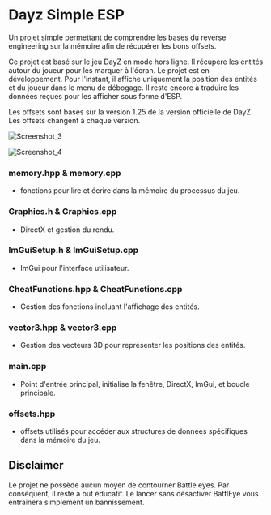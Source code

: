 # Dayz Simple ESP 

Un projet simple permettant de comprendre les bases du reverse engineering sur la mémoire afin de récupérer les bons offsets.

Ce projet est basé sur le jeu DayZ en mode hors ligne. Il récupère les entités autour du joueur pour les marquer à l'écran. Le projet est en développement. Pour l'instant, il affiche uniquement la position des entités et du joueur dans le menu de débogage. Il reste encore à traduire les données reçues pour les afficher sous forme d'ESP.

Les offsets sont basés sur la version 1.25 de la version officielle de DayZ. Les offsets changent à chaque version.

![Screenshot_3](https://github.com/Unknow-kernel/ESP/assets/63432221/e107574e-8b89-487f-b0de-1aea52ff4d01)

![Screenshot_4](https://github.com/Unknow-kernel/ESP/assets/63432221/7598be5f-3e06-4f2e-a174-51712c1c89e4)

### memory.hpp & memory.cpp
- fonctions pour lire et écrire dans la mémoire du processus du jeu.

### Graphics.h & Graphics.cpp
- DirectX et gestion du rendu.

### ImGuiSetup.h & ImGuiSetup.cpp
- ImGui pour l'interface utilisateur.

### CheatFunctions.hpp & CheatFunctions.cpp
- Gestion des fonctions incluant  l'affichage des entités.

### vector3.hpp & vector3.cpp
- Gestion des vecteurs 3D pour représenter les positions des entités.

### main.cpp
- Point d'entrée principal, initialise la fenêtre, DirectX, ImGui, et boucle principale.

### offsets.hpp
-  offsets utilisés pour accéder aux structures de données spécifiques dans la mémoire du jeu.

## Disclaimer
Le projet ne possède aucun moyen de contourner Battle eyes. Par conséquent, il reste à but éducatif. Le lancer sans désactiver BattlEye vous entraînera simplement un bannissement.
